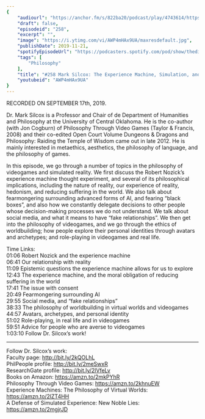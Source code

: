 ```yaml
---
{
	"audiourl": "https://anchor.fm/s/822ba20/podcast/play/4743614/https%3A%2F%2Fd3ctxlq1ktw2nl.cloudfront.net%2Fproduction%2F2019-8-20%2F24382446-44100-2-f0fa646f2d22c.m4a",
	"draft": false,
	"episodeid": "258",
	"excerpt": "",
	"image": "https://i.ytimg.com/vi/AWP4mHAx9UA/maxresdefault.jpg",
	"publishDate": 2019-11-21,
	"spotifyEpisodeUrl": "https://podcasters.spotify.com/pod/show/thedissenter/episodes/258-Mark-Silcox-The-Experience-Machine--Simulation--And-Videogames-e5f8vu",
	"tags": [
		"Philosophy"
	],
	"title": "#258 Mark Silcox: The Experience Machine, Simulation, and Videogames",
	"youtubeid": "AWP4mHAx9UA"
}
---
```

RECORDED ON SEPTEMBER 17th, 2019.

Dr. Mark Silcox is a Professor and Chair of de Department of Humanities and Philosophy at the University of Central Oklahoma. He is the co-author (with Jon Cogburn) of Philosophy Through Video Games (Taylor & Francis, 2008) and their co-edited Open Court Volume Dungeons & Dragons and Philosophy: Raiding the Temple of Wisdom came out in late 2012. He is mainly interested in metaethics, aesthetics, the philosophy of language, and the philosophy of games.

In this episode, we go through a number of topics in the philosophy of videogames and simulated reality. We first discuss the Robert Nozick’s experience machine thought experiment, and several of its philosophical implications, including the nature of reality, our experience of reality, hedonism, and reducing suffering in the world. We also talk about fearmongering surrounding advanced forms of AI, and fearing “black boxes”, and also how we constantly delegate decisions to other people whose decision-making processes we do not understand. We talk about social media, and what it means to have “fake relationships”. We then get into the philosophy of videogames, and we go through the ethics of worldbuilding; how people explore their personal identities through avatars and archetypes; and role-playing in videogames and real life.

Time Links:  
<time>01:06</time> Robert Nozick and the experience machine  
<time>06:41</time> Our relationship with reality  
<time>11:09</time> Epistemic questions the experience machine allows for us to explore  
<time>12:43</time> The experience machine, and the moral obligation of reducing suffering in the world  
<time>17:41</time> The issue with consent  
<time>20:49</time> Fearmongering surrounding AI  
<time>29:55</time> Social media, and “fake relationships”  
<time>38:33</time> The philosophy of worldbuilding in virtual worlds and videogames  
<time>44:57</time> Avatars, archetypes, and personal identity  
<time>51:02</time> Role-playing, in real life and in videogames  
<time>59:51</time> Advice for people who are averse to videogames  
<time>1:03:10</time> Follow Dr. Silcox’s work!

---

Follow Dr. Silcox’s work:  
Faculty page: http://bit.ly/2kQOLhL  
PhilPeople profile: http://bit.ly/2meSwxR  
ResearchGate profile: http://bit.ly/2lVfeLv  
Books on Amazon: https://amzn.to/2mkPYhR  
Philosophy Through Video Games: https://amzn.to/2khnuEW  
Experience Machines: The Philosophy of Virtual Worlds: https://amzn.to/2lZT4HH  
A Defense of Simulated Experience: New Noble Lies: https://amzn.to/2mgjrJD
